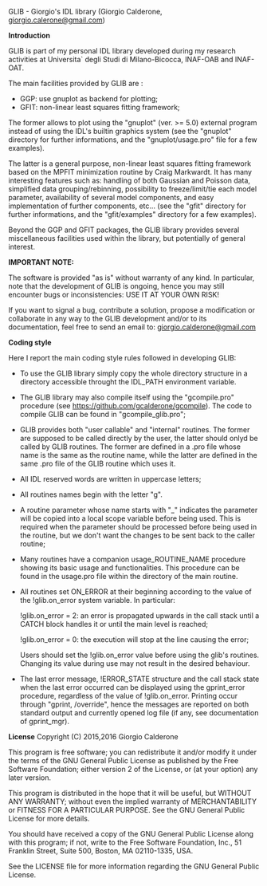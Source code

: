 GLIB - Giorgio's IDL library
(Giorgio Calderone, giorgio.calerone@gmail.com)


**Introduction**

GLIB is part of my personal IDL library developed during my research
activities at Universita` degli Studi di Milano-Bicocca, INAF-OAB and
INAF-OAT.

The main facilities provided by GLIB are :

 - GGP: use gnuplot as backend for plotting;
 - GFIT: non-linear least squares fitting framework;

The former allows to plot using the "gnuplot" (ver. >= 5.0) external
program instead of using the IDL's builtin graphics system (see the
"gnuplot" directory for further informations, and the
"gnuplot/usage.pro" file for a few examples).

The latter is a general purpose, non-linear least squares fitting
framework based on the MPFIT minimization routine by Craig Markwardt.
It has many interesting features such as: handling of both Gaussian
and Poisson data, simplified data grouping/rebinning, possibility to
freeze/limit/tie each model parameter, availability of several model
components, and easy implementation of further components, etc... (see
the "gfit" directory for further informations, and the "gfit/examples"
directory for a few examples).

Beyond the GGP and GFIT packages, the GLIB library provides several
miscellaneous facilities used within the library, but potentially of
general interest.


**IMPORTANT NOTE:**

The software is provided "as is" without warranty of any kind.  In
particular, note that the development of GLIB is ongoing, hence you
may still encounter bugs or inconsistencies: USE IT AT YOUR OWN RISK!

If you want to signal a bug, contribute a solution, propose a
modification or collaborate in any way to the GLIB development and/or
to its documentation, feel free to send an email to:
giorgio.calderone@gmail.com


**Coding style**

Here I report the main coding style rules followed in developing GLIB:

- To use the GLIB library simply copy the whole directory structure in
  a directory accessible throught the IDL_PATH environment variable.

- The GLIB library may also compile itself using the "gcompile.pro"
  procedure (see https://github.com/gcalderone/gcompile).  The code to
  compile GLIB can be found in "gcompile_glib.pro";

- GLIB provides both "user callable" and "internal" routines.  The
  former are supposed to be called directly by the user, the latter
  should onlyd be called by GLIB routines.  The former are defined in
  a .pro file whose name is the same as the routine name, while the
  latter are defined in the same .pro file of the GLIB routine which
  uses it.

- All IDL reserved words are written in uppercase letters;

- All routines names begin with the letter "g".

- A routine parameter whose name starts with "_" indicates the
  parameter will be copied into a local scope variable before being
  used.  This is required when the parameter should be processed
  before being used in the routine, but we don't want the changes to
  be sent back to the caller routine;

- Many routines have a companion usage_ROUTINE_NAME procedure showing
  its basic usage and functionalities.  This procedure can be found in
  the usage.pro file within the directory of the main routine.

- All routines set ON_ERROR at their beginning according to the value
  of the !glib.on_error system variable.  In particular:

    !glib.on_error = 2: an error is propagated upwards in the call
                        stack until a CATCH block handles it or until
                        the main level is reached;

    !glib.on_error = 0: the execution will stop at the line causing
                        the error;

  Users should set the !glib.on_error value before using the glib's
  routines.  Changing its value during use may not result in the
  desired behaviour.

- The last error message, !ERROR_STATE structure and the call stack
  state when the last error occurred can be displayed using the
  gprint_error procedure, regardless of the value of !glib.on_error.
  Printing occur through "gprint, /override", hence the messages are
  reported on both standard output and currently opened log file (if
  any, see documentation of gprint_mgr).



**License**
Copyright (C) 2015,2016 Giorgio Calderone

This program is free software; you can redistribute it and/or
modify it under the terms of the GNU General Public License
as published by the Free Software Foundation; either version 2
of the License, or (at your option) any later version.

This program is distributed in the hope that it will be useful,
but WITHOUT ANY WARRANTY; without even the implied warranty of
MERCHANTABILITY or FITNESS FOR A PARTICULAR PURPOSE.  See the
GNU General Public License for more details.

You should have received a copy of the GNU General Public License
along with this program; if not, write to the Free Software
Foundation, Inc., 51 Franklin Street, Suite 500, Boston, MA  02110-1335, USA.

See the LICENSE file for more information regarding the GNU General
Public License.




